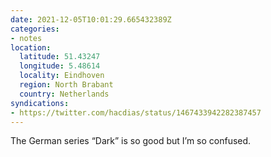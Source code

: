```yaml
---
date: 2021-12-05T10:01:29.665432389Z
categories:
- notes
location:
  latitude: 51.43247
  longitude: 5.48614
  locality: Eindhoven
  region: North Brabant
  country: Netherlands
syndications:
- https://twitter.com/hacdias/status/1467433942282387457
---
```


The German series “Dark” is so good but I’m so confused.
